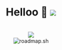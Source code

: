 <h1 align="center">Helloo 👋 <img src="https://komarev.com/ghpvc/?username=Nakshatra-14"></h1>

<p align="center">
    <br>
    <img src="https://github-readme-stats.vercel.app/api?username=Nakshatra-14&show_icons=true&theme=blue&show_owner=true&count_private=true">
    <br>
    <img src="https://roadmap.sh/card/wide/67261e6931d65c235d358c61?variant=dark&roadmaps=cpp%2Cjava" alt="roadmap.sh"/>
              
    

